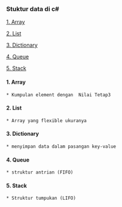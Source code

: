 



### Stuktur data di c#


[1. Array](#1-array)

[2. List](#2-list)

[3. Dictionary](#3-dictionary)

[4. Queue](#4-queue)

[5. Stack](#5-stack)


#### 1. Array

    * Kumpulan element dengan  Nilai Tetap3
#### 2. List

    * Array yang flexible ukuranya

#### 3. Dictionary

    * menyimpan data dalam pasangan key-value

#### 4. Queue

    * struktur antrian (FIFO)

#### 5. Stack

    * Struktur tumpukan (LIFO)